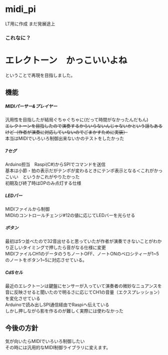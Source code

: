 ﻿# midi_pi

LT用に作成
まだ発展途上

### これなに？
# エレクトーン　かっこいいよね
ということで再現を目指しました。

## 機能
##### MIDIパーサー&プレイヤー  
 汎用性を目指したが結局ぐちゃぐちゃに(だって時間がなかったんだもん)  
 ~~エレクトーンを目指したので演奏するからいらないんじゃないかという話もあるけど（作者が演奏に対応していないのでごまかすために実装）~~  
 本当はMIDIでいろいろ制御出来ないかのテストをしたかった  
##### 7セグ
 Arduino担当　Raspi(C#)からSPIでコマンドを送信  
 基本は小節・拍の表示だがテンポが変わるときにテンポ表示となる＜これがかっこいい　というかこれがやりたかった  
 初期及び終了時はDPのみ点灯する仕様
##### LEDバー
 MIDIファイルから制御  
 MIDIのコントロールチェンジ#12の値に応じてLEDバーを光らせる  
##### ボタン
 最初は5つ並べたので32音出せると思っていたが作者が演奏できないことがわかり正しいタイミングで押したら音がなる仕様に変更  
 MIDIファイルCH1のデータのうちノートOFF、ノートONのベロシティーが1~5のノートをボタン1~5に対応させている。
##### CdSセル 
 最近のエレクトーンは鍵盤にセンサーが入っていて演奏者の微妙なニュアンスを音に反映させると聞いたので明るさに応じてCH1の音量（エクスプレッション）を変化させている  
 Arduinoで読み出しSPI通信経由でRaspiへ伝えている  
 しかし押しながら影を作るのが難しく実際には使わなかった  

## 今後の方針
 気が向いたらMIDIでいろいろ制御したい  
 その時には汎用的なMIDI制御ライブラリに変えます。